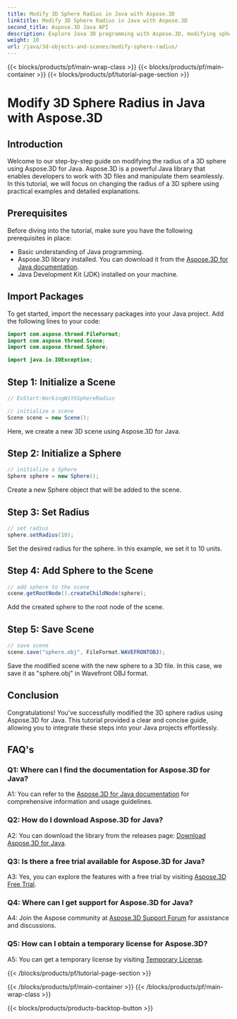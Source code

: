 ```yaml
---
title: Modify 3D Sphere Radius in Java with Aspose.3D
linktitle: Modify 3D Sphere Radius in Java with Aspose.3D
second_title: Aspose.3D Java API
description: Explore Java 3D programming with Aspose.3D, modifying sphere radius effortlessly. Download now for a seamless 3D development experience.
weight: 10
url: /java/3d-objects-and-scenes/modify-sphere-radius/
---
```


{{< blocks/products/pf/main-wrap-class >}}
{{< blocks/products/pf/main-container >}}
{{< blocks/products/pf/tutorial-page-section >}}

# Modify 3D Sphere Radius in Java with Aspose.3D

## Introduction

Welcome to our step-by-step guide on modifying the radius of a 3D sphere using Aspose.3D for Java. Aspose.3D is a powerful Java library that enables developers to work with 3D files and manipulate them seamlessly. In this tutorial, we will focus on changing the radius of a 3D sphere using practical examples and detailed explanations.

## Prerequisites

Before diving into the tutorial, make sure you have the following prerequisites in place:

- Basic understanding of Java programming.
- Aspose.3D library installed. You can download it from the [Aspose.3D for Java documentation](https://reference.aspose.com/3d/java/).
- Java Development Kit (JDK) installed on your machine.

## Import Packages

To get started, import the necessary packages into your Java project. Add the following lines to your code:

```java
import com.aspose.threed.FileFormat;
import com.aspose.threed.Scene;
import com.aspose.threed.Sphere;

import java.io.IOException;
```

## Step 1: Initialize a Scene

```java
// ExStart:WorkingWithSphereRadius

// initialize a scene
Scene scene = new Scene();
```

Here, we create a new 3D scene using Aspose.3D for Java.

## Step 2: Initialize a Sphere

```java
// initialize a Sphere
Sphere sphere = new Sphere();
```

Create a new Sphere object that will be added to the scene.

## Step 3: Set Radius

```java
// set radius
sphere.setRadius(10);
```

Set the desired radius for the sphere. In this example, we set it to 10 units.

## Step 4: Add Sphere to the Scene

```java
// add sphere to the scene
scene.getRootNode().createChildNode(sphere);
```

Add the created sphere to the root node of the scene.

## Step 5: Save Scene

```java
// save scene
scene.save("sphere.obj", FileFormat.WAVEFRONTOBJ);
```

Save the modified scene with the new sphere to a 3D file. In this case, we save it as "sphere.obj" in Wavefront OBJ format.

## Conclusion

Congratulations! You've successfully modified the 3D sphere radius using Aspose.3D for Java. This tutorial provided a clear and concise guide, allowing you to integrate these steps into your Java projects effortlessly.

## FAQ's

### Q1: Where can I find the documentation for Aspose.3D for Java?

A1: You can refer to the [Aspose.3D for Java documentation](https://reference.aspose.com/3d/java/) for comprehensive information and usage guidelines.

### Q2: How do I download Aspose.3D for Java?

A2: You can download the library from the releases page: [Download Aspose.3D for Java](https://releases.aspose.com/3d/java/).

### Q3: Is there a free trial available for Aspose.3D for Java?

A3: Yes, you can explore the features with a free trial by visiting [Aspose.3D Free Trial](https://releases.aspose.com/).

### Q4: Where can I get support for Aspose.3D for Java?

A4: Join the Aspose community at [Aspose.3D Support Forum](https://forum.aspose.com/c/3d/18) for assistance and discussions.

### Q5: How can I obtain a temporary license for Aspose.3D?

A5: You can get a temporary license by visiting [Temporary License](https://purchase.aspose.com/temporary-license/).

{{< /blocks/products/pf/tutorial-page-section >}}

{{< /blocks/products/pf/main-container >}}
{{< /blocks/products/pf/main-wrap-class >}}

{{< blocks/products/products-backtop-button >}}
